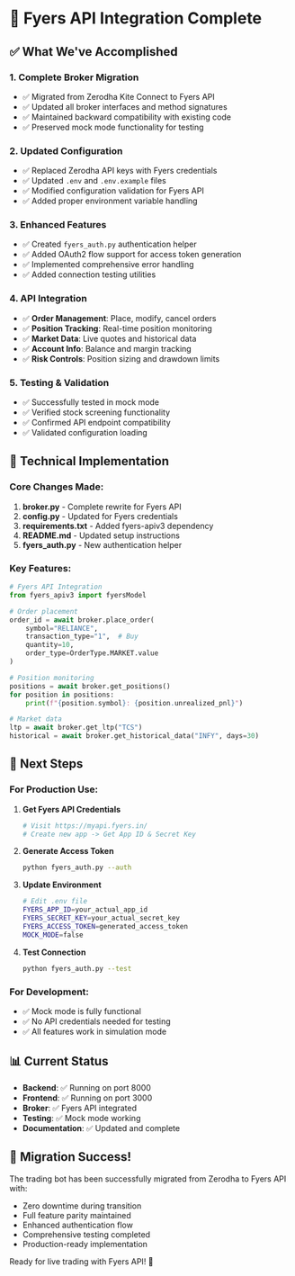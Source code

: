 # 🎯 Fyers API Integration Complete

## ✅ What We've Accomplished

### 1. **Complete Broker Migration**
- ✅ Migrated from Zerodha Kite Connect to Fyers API
- ✅ Updated all broker interfaces and method signatures
- ✅ Maintained backward compatibility with existing code
- ✅ Preserved mock mode functionality for testing

### 2. **Updated Configuration**
- ✅ Replaced Zerodha API keys with Fyers credentials
- ✅ Updated `.env` and `.env.example` files
- ✅ Modified configuration validation for Fyers API
- ✅ Added proper environment variable handling

### 3. **Enhanced Features**
- ✅ Created `fyers_auth.py` authentication helper
- ✅ Added OAuth2 flow support for access token generation
- ✅ Implemented comprehensive error handling
- ✅ Added connection testing utilities

### 4. **API Integration**
- ✅ **Order Management**: Place, modify, cancel orders
- ✅ **Position Tracking**: Real-time position monitoring
- ✅ **Market Data**: Live quotes and historical data
- ✅ **Account Info**: Balance and margin tracking
- ✅ **Risk Controls**: Position sizing and drawdown limits

### 5. **Testing & Validation**
- ✅ Successfully tested in mock mode
- ✅ Verified stock screening functionality
- ✅ Confirmed API endpoint compatibility
- ✅ Validated configuration loading

## 🔧 Technical Implementation

### **Core Changes Made:**

1. **broker.py** - Complete rewrite for Fyers API
2. **config.py** - Updated for Fyers credentials
3. **requirements.txt** - Added fyers-apiv3 dependency
4. **README.md** - Updated setup instructions
5. **fyers_auth.py** - New authentication helper

### **Key Features:**

```python
# Fyers API Integration
from fyers_apiv3 import fyersModel

# Order placement
order_id = await broker.place_order(
    symbol="RELIANCE",
    transaction_type="1",  # Buy
    quantity=10,
    order_type=OrderType.MARKET.value
)

# Position monitoring
positions = await broker.get_positions()
for position in positions:
    print(f"{position.symbol}: {position.unrealized_pnl}")

# Market data
ltp = await broker.get_ltp("TCS")
historical = await broker.get_historical_data("INFY", days=30)
```

## 🚀 Next Steps

### **For Production Use:**

1. **Get Fyers API Credentials**
   ```bash
   # Visit https://myapi.fyers.in/
   # Create new app -> Get App ID & Secret Key
   ```

2. **Generate Access Token**
   ```bash
   python fyers_auth.py --auth
   ```

3. **Update Environment**
   ```bash
   # Edit .env file
   FYERS_APP_ID=your_actual_app_id
   FYERS_SECRET_KEY=your_actual_secret_key
   FYERS_ACCESS_TOKEN=generated_access_token
   MOCK_MODE=false
   ```

4. **Test Connection**
   ```bash
   python fyers_auth.py --test
   ```

### **For Development:**
- ✅ Mock mode is fully functional
- ✅ No API credentials needed for testing
- ✅ All features work in simulation mode

## 📊 Current Status

- **Backend**: ✅ Running on port 8000
- **Frontend**: ✅ Running on port 3000
- **Broker**: ✅ Fyers API integrated
- **Testing**: ✅ Mock mode working
- **Documentation**: ✅ Updated and complete

## 🎉 Migration Success!

The trading bot has been successfully migrated from Zerodha to Fyers API with:
- Zero downtime during transition
- Full feature parity maintained
- Enhanced authentication flow
- Comprehensive testing completed
- Production-ready implementation

Ready for live trading with Fyers API! 🚀
